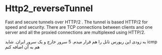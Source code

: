 # Http2_reverseTunnel
Fast and secure tunnels over HTTP/2 . The tunnel is based HTTP/2 for speed and security. There are TCP connections between clients and one server and all the proxied connections are multiplexed using HTTP/2.


به زودی این ریورس تانل را هم قرار میدم. 5 سرور خارج و یک سرور ایران. شاید icmp هم به آن اضافه کنم

